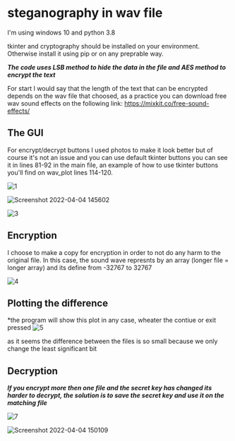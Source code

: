 # steganography in wav file
I'm using windows 10 and python 3.8

tkinter and cryptography should be installed on your environment. Otherwise install it using pip or on any preprable way.

***The code uses LSB method to hide the data in the file and AES method to encrypt the text***

For start I would say that the length of the text that can be encrypted depends on the wav file that choosed, as a practice you can download free wav sound effects on the following link:
https://mixkit.co/free-sound-effects/

## The GUI
For encrypt/decrypt buttons I used photos to make it look better but of course it's not an issue and you can use default tkinter buttons
you can see it in lines 81-92 in the main file, an example of how to use tkinter buttons you'll find on wav_plot lines 114-120.


![1](https://user-images.githubusercontent.com/89344951/161540214-cd80ef91-de31-4237-91d6-d8ba15ca3180.jpg)

![Screenshot 2022-04-04 145602](https://user-images.githubusercontent.com/89344951/161540281-64aaf9b0-79f2-48f7-a2b6-de6267a04e4e.jpg)


![3](https://user-images.githubusercontent.com/89344951/161540352-7debd812-a254-419d-ac7d-a8bc7863fefe.jpg)

## Encryption
I choose to make a copy for encryption in order to not do any harm to the original file.
In this case, the sound wave represnts by an array (longer file = longer array) and its define from -32767 to 32767

![4](https://user-images.githubusercontent.com/89344951/161542056-697394cd-c0a2-454c-97b8-a037185141cd.jpg)

## Plotting the difference 
*the program will show this plot in any case, wheater the contiue or exit pressed
![5](https://user-images.githubusercontent.com/89344951/161542092-7f700bed-4d65-4bcc-919e-4df300bbd9a4.jpg)

as it seems the difference between the files is so small because we only change the least significant bit

## Decryption
***If you encrypt more then one file and the secret key has changed its harder to decrypt, the solution is to save the secret key and use it on the matching file***

![7](https://user-images.githubusercontent.com/89344951/161544698-635a121b-9c34-4b1e-bff0-fcac298d6586.jpg)

![Screenshot 2022-04-04 150109](https://user-images.githubusercontent.com/89344951/161544726-7c9ec203-c69a-42e3-9770-f4ae579f3e18.jpg)

